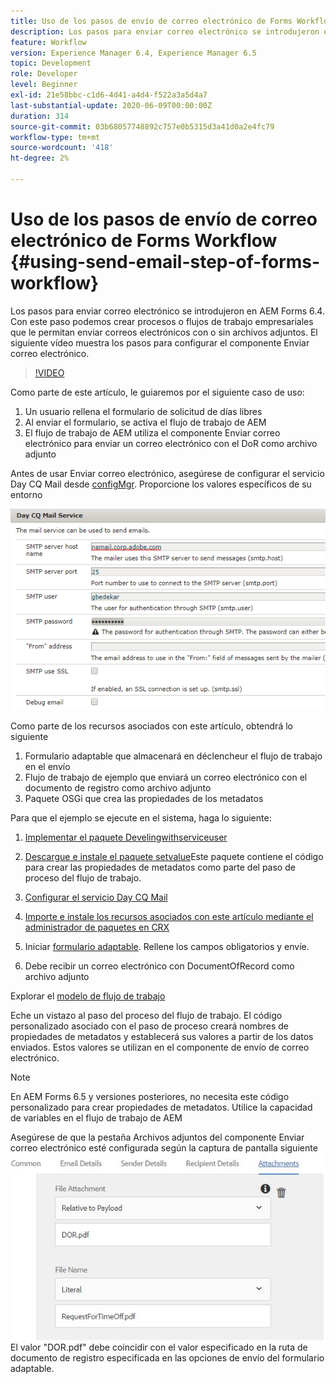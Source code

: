 ```yaml
---
title: Uso de los pasos de envío de correo electrónico de Forms Workflow
description: Los pasos para enviar correo electrónico se introdujeron en AEM Forms 6.4. Con este paso podemos crear procesos o flujos de trabajo empresariales que le permitan enviar correos electrónicos con o sin archivos adjuntos. El siguiente vídeo muestra los pasos para configurar el componente Enviar correo electrónico
feature: Workflow
version: Experience Manager 6.4, Experience Manager 6.5
topic: Development
role: Developer
level: Beginner
exl-id: 21e58bbc-c1d6-4d41-a4d4-f522a3a5d4a7
last-substantial-update: 2020-06-09T00:00:00Z
duration: 314
source-git-commit: 03b68057748892c757e0b5315d3a41d0a2e4fc79
workflow-type: tm+mt
source-wordcount: '418'
ht-degree: 2%

---
```


# Uso de los pasos de envío de correo electrónico de Forms Workflow {#using-send-email-step-of-forms-workflow}

Los pasos para enviar correo electrónico se introdujeron en AEM Forms 6.4. Con este paso podemos crear procesos o flujos de trabajo empresariales que le permitan enviar correos electrónicos con o sin archivos adjuntos. El siguiente vídeo muestra los pasos para configurar el componente Enviar correo electrónico.

>[!VIDEO](https://video.tv.adobe.com/v/21499?quality=12&learn=on)

Como parte de este artículo, le guiaremos por el siguiente caso de uso:

1. Un usuario rellena el formulario de solicitud de días libres
1. Al enviar el formulario, se activa el flujo de trabajo de AEM
1. El flujo de trabajo de AEM utiliza el componente Enviar correo electrónico para enviar un correo electrónico con el DoR como archivo adjunto

Antes de usar Enviar correo electrónico, asegúrese de configurar el servicio Day CQ Mail desde [configMgr](http://localhost:4502/system/console/configMgr). Proporcione los valores específicos de su entorno

![Configurar el servicio Day CQ Mail](assets/mailservice.png)

Como parte de los recursos asociados con este artículo, obtendrá lo siguiente

1. Formulario adaptable que almacenará en déclencheur el flujo de trabajo en el envío
1. Flujo de trabajo de ejemplo que enviará un correo electrónico con el documento de registro como archivo adjunto
1. Paquete OSGi que crea las propiedades de los metadatos

Para que el ejemplo se ejecute en el sistema, haga lo siguiente:

1. [Implementar el paquete Develingwithserviceuser](/help/forms/assets/common-osgi-bundles/DevelopingWithServiceUser.jar)

1. [Descargue e instale el paquete setvalue](/help/forms/assets/common-osgi-bundles/SetValueApp.core-1.0-SNAPSHOT.jar)Este paquete contiene el código para crear las propiedades de metadatos como parte del paso de proceso del flujo de trabajo.
1. [Configurar el servicio Day CQ Mail](https://helpx.adobe.com/es/experience-manager/6-5/sites/administering/using/notification.html)
1. [Importe e instale los recursos asociados con este artículo mediante el administrador de paquetes en CRX](assets/emaildoraemformskt.zip)
1. Iniciar [formulario adaptable](http://localhost:4502/content/dam/formsanddocuments/helpx/timeoffrequestform/jcr:content?wcmmode=disabled). Rellene los campos obligatorios y envíe.
1. Debe recibir un correo electrónico con DocumentOfRecord como archivo adjunto

Explorar el [modelo de flujo de trabajo](http://localhost:4502/editor.html/conf/global/settings/workflow/models/emaildor.html)

Eche un vistazo al paso del proceso del flujo de trabajo. El código personalizado asociado con el paso de proceso creará nombres de propiedades de metadatos y establecerá sus valores a partir de los datos enviados. Estos valores se utilizan en el componente de envío de correo electrónico.

>[!NOTE]
>
>En AEM Forms 6.5 y versiones posteriores, no necesita este código personalizado para crear propiedades de metadatos. Utilice la capacidad de variables en el flujo de trabajo de AEM

Asegúrese de que la pestaña Archivos adjuntos del componente Enviar correo electrónico esté configurada según la captura de pantalla siguiente
![Enviar ficha de datos adjuntos de correo electrónico](assets/sendemailcomponentconfigure.jpg)El valor &quot;DOR.pdf&quot; debe coincidir con el valor especificado en la ruta de documento de registro especificada en las opciones de envío del formulario adaptable.
